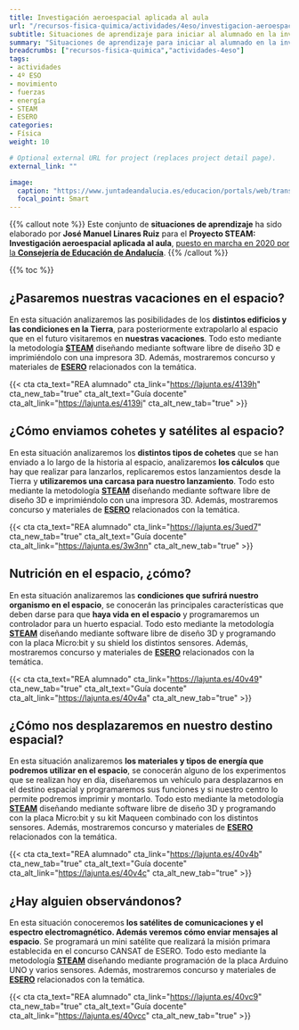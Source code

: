 ```yaml
---
title: Investigación aeroespacial aplicada al aula
url: "/recursos-fisica-quimica/actividades/4eso/investigacion-aeroespacial-aplicada-al-aula"
subtitle: Situaciones de aprendizaje para iniciar al alumnado en la investigación aeroespacial aplicada al aula, por medio de STEAM
summary: "Situaciones de aprendizaje para iniciar al alumnado en la investigación aeroespacial aplicada al aula, por medio de STEAM."
breadcrumbs: ["recursos-fisica-quimica","actividades-4eso"]
tags:
- actividades
- 4º ESO
- movimiento
- fuerzas
- energía
- STEAM
- ESERO
categories:
- Física
weight: 10

# Optional external URL for project (replaces project detail page).
external_link: ""

image:
  caption: "https://www.juntadeandalucia.es/educacion/portals/web/transformacion-digital-educativa/rea/secundaria"
  focal_point: Smart
---
```


{{% callout note %}}
Este conjunto de **situaciones de aprendizaje** ha sido elaborado por **José Manuel Linares Ruiz** para el **Proyecto STEAM: Investigación aeroespacial aplicada al aula**, [puesto en marcha en 2020 por la **Consejería de Educación de Andalucía**](https://blogsaverroes.juntadeandalucia.es/tde/proyecto-steam-investigacion-aeroespacial-aplicada-al-aula/).
{{% /callout %}}

{{% toc %}}

## ¿Pasaremos nuestras vacaciones en el espacio?

En esta situación analizaremos las posibilidades de los **distintos edificios y las condiciones en la Tierra**, para posteriormente extrapolarlo al espacio que en el futuro visitaremos en **nuestras vacaciones**. Todo esto mediante la metodología [**STEAM**](https://es.wikipedia.org/wiki/STEAM) diseñando mediante software libre de diseño 3D e imprimiéndolo con una impresora 3D. Además, mostraremos concurso y materiales de [**ESERO**](https://esero.es) relacionados con la temática.

{{< cta cta_text="REA alumnado" cta_link="https://lajunta.es/4139h" cta_new_tab="true" cta_alt_text="Guía docente" cta_alt_link="https://lajunta.es/4139i" cta_alt_new_tab="true" >}}


## ¿Cómo enviamos cohetes y satélites al espacio?

En esta situación analizaremos los **distintos tipos de cohetes** que se han enviado a lo largo de la historia al espacio, analizaremos **los cálculos** que hay que realizar para lanzarlos, replicaremos estos lanzamientos desde la Tierra y **utilizaremos una carcasa para nuestro lanzamiento**. Todo esto mediante la metodología [**STEAM**](https://es.wikipedia.org/wiki/STEAM) diseñando mediante software libre de diseño 3D e imprimiéndolo con una impresora 3D. Además, mostraremos concurso y materiales de [**ESERO**](https://esero.es) relacionados con la temática.

{{< cta cta_text="REA alumnado" cta_link="https://lajunta.es/3ued7" cta_new_tab="true" cta_alt_text="Guía docente" cta_alt_link="https://lajunta.es/3w3nn" cta_alt_new_tab="true" >}}

## Nutrición en el espacio, ¿cómo?

En esta situación analizaremos las **condiciones que sufrirá nuestro organismo en el espacio**, se conocerán las principales características que deben darse para que **haya vida en el espacio** y programaremos un controlador para un huerto espacial. Todo esto mediante la metodología [**STEAM**](https://es.wikipedia.org/wiki/STEAM) diseñando mediante software libre de diseño 3D y programando con la placa Micro:bit y su shield los distintos sensores. Además, mostraremos concurso y materiales de [**ESERO**](https://esero.es) relacionados con la temática.

{{< cta cta_text="REA alumnado" cta_link="https://lajunta.es/40v49" cta_new_tab="true" cta_alt_text="Guía docente" cta_alt_link="https://lajunta.es/40v4a" cta_alt_new_tab="true" >}}

## ¿Cómo nos desplazaremos en nuestro destino espacial?

En esta situación analizaremos **los materiales y tipos de energía que podremos utilizar en el espacio**, se conocerán alguno de los experimentos que se realizan hoy en día, diseñaremos un vehículo para desplazarnos en el destino espacial y programaremos sus funciones y si nuestro centro lo permite podremos imprimir y montarlo. Todo esto mediante la metodología [**STEAM**](https://es.wikipedia.org/wiki/STEAM) diseñando mediante software libre de diseño 3D y programando con la placa Micro:bit y su kit Maqueen combinado con los distintos sensores. Además, mostraremos concurso y materiales de [**ESERO**](https://esero.es) relacionados con la temática.

{{< cta cta_text="REA alumnado" cta_link="https://lajunta.es/40v4b" cta_new_tab="true" cta_alt_text="Guía docente" cta_alt_link="https://lajunta.es/40v4c" cta_alt_new_tab="true" >}}

## ¿Hay alguien observándonos?

En esta situación conoceremos **los satélites de comunicaciones y el espectro electromagnético. Además veremos cómo enviar mensajes al espacio**. Se programará un mini satélite que realizará la misión primara establecida en el concurso CANSAT de ESERO. Todo esto mediante la metodología [**STEAM**](https://es.wikipedia.org/wiki/STEAM) diseñando mediante programación de la placa Arduino UNO y varios sensores. Además, mostraremos concurso y materiales de [**ESERO**](https://esero.es) relacionados con la temática.

{{< cta cta_text="REA alumnado" cta_link="https://lajunta.es/40vc9" cta_new_tab="true" cta_alt_text="Guía docente" cta_alt_link="https://lajunta.es/40vcc" cta_alt_new_tab="true" >}}